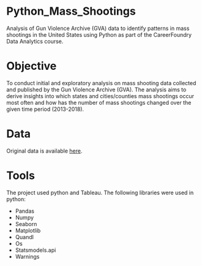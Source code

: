 # Python_Mass_Shootings
Analysis of Gun Violence Archive (GVA) data to identify patterns in mass shootings in the United States using Python as part of the CareerFoundry Data Analytics course.

# Objective
To conduct initial and exploratory analysis on mass shooting data collected and published by the Gun Violence Archive (GVA). The analysis aims to derive insights into which states and cities/counties mass shootings occur most often and how has the number of mass shootings changed over the given time period (2013-2018).

# Data
Original data is available [here](https://www.kaggle.com/datasets/jameslko/gun-violence-data).

# Tools
The project used python and Tableau. The following libraries were used in python:

* Pandas
* Numpy
* Seaborn
* Matplotlib
* Quandl
* Os
* Statsmodels.api
* Warnings
